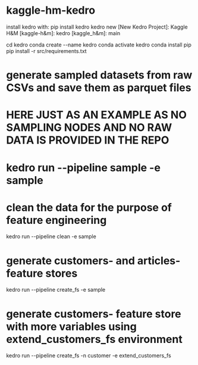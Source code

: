 # kaggle-hm-kedro

install kedro with:
pip install kedro
kedro new
    [New Kedro Project]: Kaggle H&M
    [kaggle-h&m]: kedro
    [kaggle_h&m]: main

cd kedro
conda create --name kedro
conda activate kedro
conda install pip
pip install -r src/requirements.txt

# generate sampled datasets from raw CSVs and save them as parquet files
# HERE JUST AS AN EXAMPLE AS NO SAMPLING NODES AND NO RAW DATA IS PROVIDED IN THE REPO
# kedro run --pipeline sample -e sample

# clean the data for the purpose of feature engineering
kedro run --pipeline clean -e sample

# generate customers- and articles- feature stores
kedro run --pipeline create_fs -e sample

# generate customers- feature store with more variables using extend_customers_fs environment
kedro run --pipeline create_fs -n customer -e extend_customers_fs